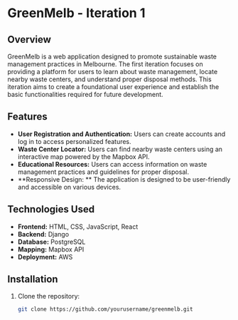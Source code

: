 # GreenMelb - Iteration 1

## Overview

GreenMelb is a web application designed to promote sustainable waste management practices in Melbourne. The first iteration focuses on providing a platform for users to learn about waste management, locate nearby waste centers, and understand proper disposal methods. This iteration aims to create a foundational user experience and establish the basic functionalities required for future development.

## Features

- **User Registration and Authentication:** Users can create accounts and log in to access personalized features.
- **Waste Center Locator:** Users can find nearby waste centers using an interactive map powered by the Mapbox API.
- **Educational Resources:** Users can access information on waste management practices and guidelines for proper disposal.
- **Responsive Design: ** The application is designed to be user-friendly and accessible on various devices.

## Technologies Used

- **Frontend:** HTML, CSS, JavaScript, React
- **Backend:** Django
- **Database:** PostgreSQL
- **Mapping:** Mapbox API
- **Deployment:** AWS

## Installation

1. Clone the repository:
   ```bash
   git clone https://github.com/yourusername/greenmelb.git
